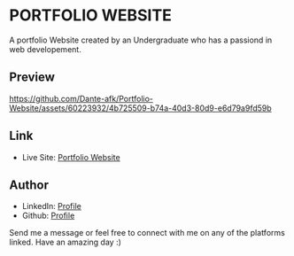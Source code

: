 # PORTFOLIO WEBSITE

A portfolio Website created by an Undergraduate who has a passiond in web developement.

## Preview

https://github.com/Dante-afk/Portfolio-Website/assets/60223932/4b725509-b74a-40d3-80d9-e6d79a9fd59b

## Link

- Live Site: [Portfolio Website](https://dhruvmehta02.netlify.app/)

## Author

- LinkedIn: [Profile](https://www.linkedin.com/in/dhruv-mehta02/)
- Github: [Profile](https://github.com/Dante-afk)

Send me a message or feel free to connect with me on any of the platforms linked. 
Have an amazing day :)

